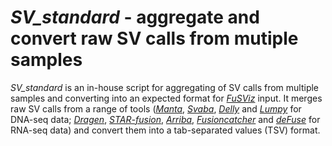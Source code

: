 # *SV_standard* - aggregate and convert raw SV calls from mutiple samples

*SV_standard* is an in-house script for aggregating of SV calls from multiple samples and converting into an expected format for [*FuSViz*](https://github.com/senzhaocode/FuSViz) input. It merges raw SV calls from a range of tools ([*Manta*](https://github.com/Illumina/manta), [*Svaba*](https://github.com/walaj/svaba), [*Delly*](https://github.com/dellytools/delly) and [*Lumpy*](https://github.com/arq5x/lumpy-sv) for DNA-seq data; [*Dragen*](https://www.illumina.com/products/by-type/informatics-products/dragen-secondary-analysis.html), [*STAR-fusion*](https://github.com/STAR-Fusion/STAR-Fusion), [*Arriba*](https://github.com/suhrig/arriba), [*Fusioncatcher*](https://github.com/ndaniel/fusioncatcher) and [*deFuse*](https://github.com/amcpherson/defuse) for RNA-seq data) and convert them into a tab-separated values (TSV) format.

